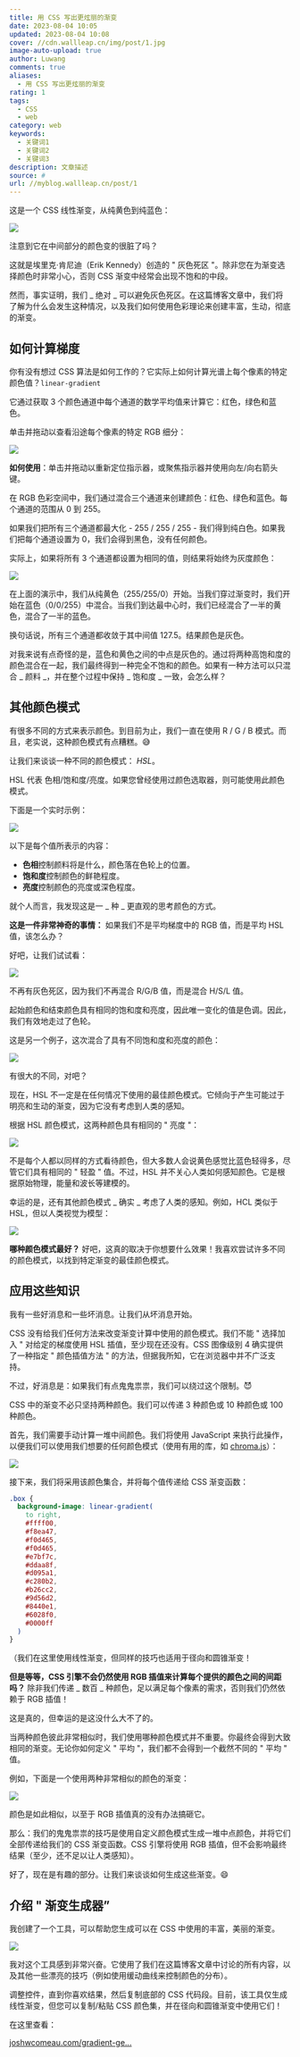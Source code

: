 ```yaml
---
title: 用 CSS 写出更炫丽的渐变
date: 2023-08-04 10:05
updated: 2023-08-04 10:08
cover: //cdn.wallleap.cn/img/post/1.jpg
image-auto-upload: true
author: Luwang
comments: true
aliases:
  - 用 CSS 写出更炫丽的渐变
rating: 1
tags:
  - CSS
  - web
category: web
keywords:
  - 关键词1
  - 关键词2
  - 关键词3
description: 文章描述
source: #
url: //myblog.wallleap.cn/post/1
---
```


这是一个 CSS 线性渐变，从纯黄色到纯蓝色：

![](https://cdn.wallleap.cn/img/pic/illustration/202308041008103.png)

注意到它在中间部分的颜色变的很脏了吗？

这就是埃里克·肯尼迪（Erik Kennedy）创造的 " 灰色死区 "。除非您在为渐变选择颜色时非常小心，否则 CSS 渐变中经常会出现不饱和的中段。

然而，事实证明，我们 _ 绝对 _ 可以避免灰色死区。在这篇博客文章中，我们将了解为什么会发生这种情况，以及我们如何使用色彩理论来创建丰富，生动，彻底的渐变。

## 如何计算梯度

你有没有想过 CSS 算法是如何工作的？它实际上如何计算光谱上每个像素的特定颜色值？`linear-gradient`

它通过获取 3 个颜色通道中每个通道的数学平均值来计算它：红色，绿色和蓝色。

单击并拖动以查看沿途每个像素的特定 RGB 细分：

![](https://cdn.wallleap.cn/img/pic/illustration/202308041008105.png)

**如何使用**：单击并拖动以重新定位指示器，或聚焦指示器并使用向左/向右箭头键。

在 RGB 色彩空间中，我们通过混合三个通道来创建颜色：红色、绿色和蓝色。每个通道的范围从 0 到 255。

如果我们把所有三个通道都最大化 - 255 / 255 / 255 - 我们得到纯白色。如果我们把每个通道设置为 0，我们会得到黑色，没有任何颜色。

实际上，如果将所有 3 个通道都设置为相同的值，则结果将始终为灰度颜色：

![](https://cdn.wallleap.cn/img/pic/illustration/202308041008106.png)

在上面的演示中，我们从纯黄色（255/255/0）开始。当我们穿过渐变时，我们开始在蓝色（0/0/255）中混合。当我们到达最中心时，我们已经混合了一半的黄色，混合了一半的蓝色。

换句话说，所有三个通道都收敛于其中间值 127.5。结果颜色是灰色。

对我来说有点奇怪的是，蓝色和黄色之间的中点是灰色的。通过将两种高饱和度的颜色混合在一起，我们最终得到一种完全不饱和的颜色。如果有一种方法可以只混合 _ 颜料 _，并在整个过程中保持 _ 饱和度 _ 一致，会怎么样？

## 其他颜色模式

有很多不同的方式来表示颜色。到目前为止，我们一直在使用 R / G / B 模式。而且，老实说，这种颜色模式有点糟糕。😅

让我们来谈谈一种不同的颜色模式： *HSL*。

HSL 代表 色相/饱和度/亮度。如果您曾经使用过颜色选取器，则可能使用此颜色模式。

下面是一个实时示例：

![](https://cdn.wallleap.cn/img/pic/illustration/202308041008107.png)

以下是每个值所表示的内容：

- **色相**控制颜料将是什么，颜色落在色轮上的位置。
- **饱和度**控制颜色的鲜艳程度。
- **亮度**控制颜色的亮度或深色程度。

就个人而言，我发现这是一 _ 种 _ 更直观的思考颜色的方式。

**这是一件非常神奇的事情：** 如果我们不是平均梯度中的 RGB 值，而是平均 HSL 值，该怎么办？

好吧，让我们试试看：

![](https://cdn.wallleap.cn/img/pic/illustration/202308041008108.png)

不再有灰色死区，因为我们不再混合 R/G/B 值，而是混合 H/S/L 值。

起始颜色和结束颜色具有相同的饱和度和亮度，因此唯一变化的值是色调。因此，我们有效地走过了色轮。

这是另一个例子，这次混合了具有不同饱和度和亮度的颜色：

![](https://cdn.wallleap.cn/img/pic/illustration/202308041008109.png)

有很大的不同，对吧？

现在，HSL 不一定是在任何情况下使用的最佳颜色模式。它倾向于产生可能过于明亮和生动的渐变，因为它没有考虑到人类的感知。

根据 HSL 颜色模式，这两种颜色具有相同的 " 亮度 "：

![](https://cdn.wallleap.cn/img/pic/illustration/202308041008110.png)

不是每个人都以同样的方式看待颜色，但大多数人会说黄色感觉比蓝色轻得多，尽管它们具有相同的 " 轻盈 " 值。不过，HSL 并不关心人类如何感知颜色。它是根据原始物理，能量和波长等建模的。

幸运的是，还有其他颜色模式 _ 确实 _ 考虑了人类的感知。例如，HCL 类似于 HSL，但以人类视觉为模型：

![](https://cdn.wallleap.cn/img/pic/illustration/202308041008111.png)

**哪种颜色模式最好？** 好吧，这真的取决于你想要什么效果！我喜欢尝试许多不同的颜色模式，以找到特定渐变的最佳颜色模式。

## 应用这些知识

我有一些好消息和一些坏消息。让我们从坏消息开始。

CSS 没有给我们任何方法来改变渐变计算中使用的颜色模式。我们不能 " 选择加入 " 对给定的梯度使用 HSL 插值，至少现在还没有。CSS 图像级别 4 确实提供了一种指定 " 颜色插值方法 " 的方法，但据我所知，它在浏览器中并不广泛支持。

不过，好消息是：如果我们有点鬼鬼祟祟，我们可以绕过这个限制。😈

CSS 中的渐变不必只坚持两种颜色。我们可以传递 3 种颜色或 10 种颜色或 100 种颜色。

首先，我们需要手动计算一堆中间颜色。我们将使用 JavaScript 来执行此操作，以便我们可以使用我们想要的任何颜色模式（使用有用的库，如 [chroma.js](https://gka.github.io/chroma.js/)）：

![](https://cdn.wallleap.cn/img/pic/illustration/202308041008112.png)

接下来，我们将采用该颜色集合，并将每个值传递给 CSS 渐变函数：

```css
.box {
  background-image: linear-gradient(
    to right,
    #ffff00,
    #f8ea47,
    #f0d465,
    #f0d465,
    #e7bf7c,
    #ddaa8f,
    #d095a1,
    #c280b2,
    #b26cc2,
    #9d56d2,
    #8440e1,
    #6028f0,
    #0000ff
  )
}
```

（我们在这里使用线性渐变，但同样的技巧也适用于径向和圆锥渐变！

**但是等等，CSS 引擎不会仍然使用 RGB 插值来计算每个提供的颜色之间的间距吗？** 除非我们传递 _ 数百 _ 种颜色，足以满足每个像素的需求，否则我们仍然依赖于 RGB 插值！

这是真的，但幸运的是这没什么大不了的。

当两种颜色彼此非常相似时，我们使用哪种颜色模式并不重要。你最终会得到大致相同的渐变。无论你如何定义 " 平均 "，我们都不会得到一个截然不同的 " 平均 " 值。

例如，下面是一个使用两种非常相似的颜色的渐变：

![](https://cdn.wallleap.cn/img/pic/illustration/202308041008113.png)

颜色是如此相似，以至于 RGB 插值真的没有办法搞砸它。

那么：我们的鬼鬼祟祟的技巧是使用自定义颜色模式生成一堆中点颜色，并将它们全部传递给我们的 CSS 渐变函数。CSS 引擎将使用 RGB 插值，但不会影响最终结果（至少，还不足以让人类感知）。

好了，现在是有趣的部分。让我们来谈谈如何生成这些渐变。😄

## 介绍 " 渐变生成器”

我创建了一个工具，可以帮助您生成可以在 CSS 中使用的丰富，美丽的渐变。

![](https://cdn.wallleap.cn/img/pic/illustration/202308041008114.png)

我对这个工具感到非常兴奋。它使用了我们在这篇博客文章中讨论的所有内容，以及其他一些漂亮的技巧（例如使用缓动曲线来控制颜色的分布）。

调整控件，直到你喜欢结果，然后复制底部的 CSS 代码段。目前，该工具仅生成线性渐变，但您可以复制/粘贴 CSS 颜色集，并在径向和圆锥渐变中使用它们！

在这里查看：

[joshwcomeau.com/gradient-ge…](https://link.juejin.cn/?target=https%3A%2F%2Fwww.joshwcomeau.com%2Fgradient-generator%2F "https://www.joshwcomeau.com/gradient-generator/")
